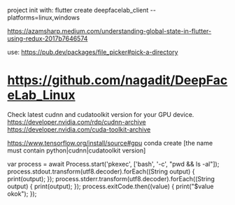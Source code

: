 project init with: flutter create deepfacelab_client --platforms=linux,windows

https://azamsharp.medium.com/understanding-global-state-in-flutter-using-redux-2017b7646574

use: https://pub.dev/packages/file_picker#pick-a-directory

# https://github.com/nagadit/DeepFaceLab_Linux
Check latest cudnn and cudatoolkit version for your GPU device.
https://developer.nvidia.com/rdp/cudnn-archive
https://developer.nvidia.com/cuda-toolkit-archive

https://www.tensorflow.org/install/source#gpu
conda create [the name must contain python|cudnn|cudatoolkit version]


var process = await Process.start('pkexec', ['bash', '-c', "pwd && ls -al"]);
process.stdout.transform(utf8.decoder).forEach((String output) {
print(output);
});
process.stderr.transform(utf8.decoder).forEach((String output) {
print(output);
});
process.exitCode.then((value) {
print("$value okok");
});